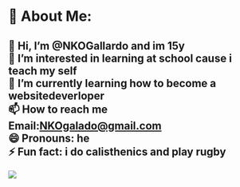 # 💫 About Me:
👋 Hi, I’m @NKOGallardo and im 15y<br>👀 I’m interested in learning at school cause i teach my self<br>🌱 I’m currently learning how to become a websitedeverloper<br>📫 How to reach me Email:NKOgalado@gmail.com<br>😄 Pronouns: he<br>⚡ Fun fact: i do calisthenics and play rugby
---
[![](https://visitcount.itsvg.in/api?id=NKOGallardo&icon=0&color=0)](https://visitcount.itsvg.in)

<!-- Proudly created with GPRM ( https://gprm.itsvg.in ) -->

<!---
NKOGallardo/NKOGallardo is a ✨ special ✨ repository because its `README.md` (this file) appears on your GitHub profile.
You can click the Preview link to take a look at your changes.
--->
